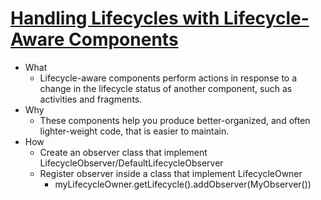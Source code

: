 # [Handling Lifecycles with Lifecycle-Aware Components](https://developer.android.com/topic/libraries/architecture/lifecycle)
- What
    - Lifecycle-aware components perform actions in response to a change in the lifecycle status of another component, such as activities and fragments.
- Why
    - These components help you produce better-organized, and often lighter-weight code, that is easier to maintain.
- How
    - Create an observer class that implement LifecycleObserver/DefaultLifecycleObserver
    - Register observer inside a class that implement LifecycleOwner
        - myLifecycleOwner.getLifecycle().addObserver(MyObserver())
